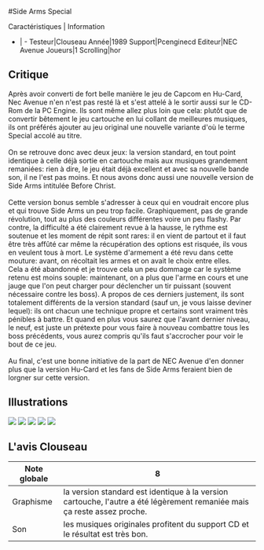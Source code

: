 #Side Arms Special

Caractéristiques | Information
- | -
Testeur|Clouseau
Année|1989
Support|Pcenginecd
Editeur|NEC Avenue
Joueurs|1
Scrolling|hor

## Critique
Après avoir converti de fort belle manière le jeu de Capcom en Hu-Card, Nec Avenue n'en n'est pas resté là et s'est attelé à le sortir aussi sur le CD-Rom de la PC Engine. Ils sont même allez plus loin que cela: plutôt que de convertir bêtement le jeu cartouche en lui collant de meilleures musiques, ils ont préférés ajouter au jeu original une nouvelle variante d'où le terme Special accolé au titre.<br/><br/>On se retrouve donc avec deux jeux: la version standard, en tout point identique à celle déjà sortie en cartouche mais aux musiques grandement remaniées: rien à dire, le jeu était déjà excellent et avec sa nouvelle bande son, il ne l'est pas moins. Et nous avons donc aussi une nouvelle version de Side Arms intitulée Before Christ.<br/><br/>Cette version bonus semble s'adresser à ceux qui en voudrait encore plus et qui trouve Side Arms un peu trop facile. Graphiquement, pas de grande révolution, tout au plus des couleurs différentes voire un peu flashy. Par contre, la difficulté a été clairement revue à la hausse, le rythme est soutenue et les moment de répit sont rares: il en vient de partout et il faut être très affûté car même la récupération des options est risquée, ils vous en veulent tous à mort. Le système d'armement a été revu dans cette mouture: avant, on récoltait les armes et on avait le choix entre elles. <br/>Cela a été abandonné et je trouve cela un peu dommage car le système retenu est moins souple: maintenant, on a plus que l'arme en cours et une jauge que l'on peut charger pour déclencher un tir puissant (souvent nécessaire contre les boss). A propos de ces derniers justement, ils sont totalement différents de la version standard (sauf un, je vous laisse deviner lequel): ils ont chacun une technique propre et certains sont vraiment très pénibles à battre. Et quand en plus vous saurez que l'avant dernier niveau, le neuf, est juste un prétexte pour vous faire à nouveau combattre tous les boss précédents, vous aurez compris qu'ils faut s'accrocher pour voir le bout de ce jeu.<br/><br/>Au final, c'est une bonne initiative de la part de NEC Avenue d'en donner plus que la version Hu-Card et les fans de Side Arms feraient bien de lorgner sur cette version.

## Illustrations
![](http://www.shmup.com/images/thumbs/img_fiche_1_860.jpg)
![](http://www.shmup.com/images/thumbs/img_fiche_2_860.jpg)
![](http://www.shmup.com/images/thumbs/img_fiche_3_860.jpg)
![](http://www.shmup.com/images/thumbs/img_fiche_4_860.jpg)
![](http://www.shmup.com/images/thumbs/img_fiche_5_860.jpg)

## L'avis Clouseau
Note globale|8
-|-
Graphisme| la version standard est identique à la version cartouche, l'autre a été légèrement remaniée mais ça reste assez proche.
Son|les musiques originales profitent du support CD et le résultat est très bon.
